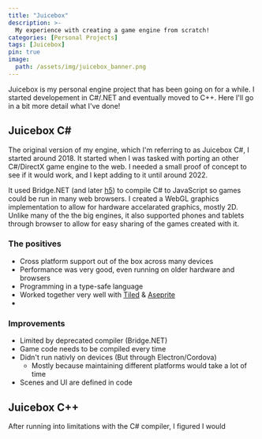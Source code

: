 ```yaml
---
title: "Juicebox"
description: >-
  My experience with creating a game engine from scratch!
categories: [Personal Projects]
tags: [Juicebox]
pin: true
image:
  path: /assets/img/juicebox_banner.png
---
```


Juicebox is my personal engine project that has been going on for a while. I started developement in C#/.NET and eventually moved to C++. Here I'll go in a bit more detail what I've done!

## Juicebox C#
The original version of my engine, which I'm referring to as Juicebox C#, I started around 2018. It started when I was tasked with porting an other C#/DirectX game engine to the web. I needed a small proof of concept to see if it would work, and I kept adding to it until around 2022. 

It used Bridge.NET (and later [h5](https://github.com/curiosity-ai/h5)) to compile C# to JavaScript so games could be run in many web browsers. I created a WebGL graphics implementation to allow for hardware accelarated graphics, mostly 2D. Unlike many of the the big engines, it also supported phones and tablets through browser to allow for easy sharing of the games created with it.

### The positives
- Cross platform support out of the box across many devices
- Performance was very good, even running on older hardware and browsers
- Programming in a type-safe language
- Worked together very well with [Tiled](https://www.mapeditor.org/) & [Aseprite](https://www.aseprite.org/)
- 

### Improvements
- Limited by deprecated compiler (Bridge.NET)
- Game code needs to be compiled every time
- Didn't run nativly on devices (But through Electron/Cordova)
  - Mostly because maintaining different platforms would take a lot of time
- Scenes and UI are defined in code

## Juicebox C++
After running into limitations with the C# compiler, I figured I would 
